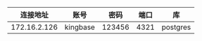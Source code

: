| 连接地址         | 账号 | 密码           | 端口   | 库       |
|--------------|----|--------------|------|---------|
| 172.16.2.126 | kingbase | 123456 | 4321 | postgres |
